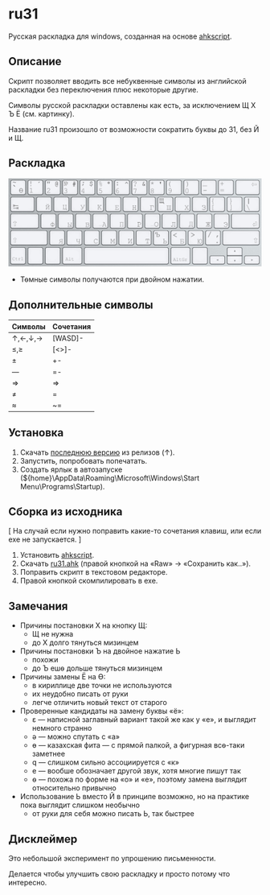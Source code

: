 ru31
====
Русская раскладка для windows, созданная на основе [ahkscript](http://ahkscript.org/).

Описание
----------------
Скрипт позволяет вводить все небуквенные символы из английской раскладки без переключения плюс некоторые другие.

Символы русской раскладки оставлены как есть, за исключением Щ Х Ъ Ё (см. картинку).

Название ru31 произошло от возможности сократить буквы до 31, без Й и Щ.

Раскладка
---------
![ru31 layout](ru31_layout.png?raw=true)
* Тѳмные символы получаются при двойном нажатии.

Дополнительные символы
----------------------
Символы | Сочетания
---     | ---
↑,←,↓,→ | [WASD]-
≤,≥     | [<>]-
±       | +-
—       | =-
⇒      | =>
≠       | \=
≈       | ~=

Установка
-----------
1. Скачать [последнюю версию](https://github.com/Akela1101/ru31/releases/latest) из релизов (↑).
2. Запустить, попробовать попечатать.
3. Создать ярлык в автозапуске (${home}\AppData\Roaming\Microsoft\Windows\Start Menu\Programs\Startup).

Сборка из исходника
-----------
[ На случай если нужно поправить какие-то сочетания клавиш, или если ехе не запускается. ]

1. Установить [ahkscript](http://ahkscript.org/).
2. Скачать [ru31.ahk](/ru31.ahk) (правой кнопкой на «Raw» → «Сохранить как..»).
3. Поправить скрипт в текстовом редакторе.
4. Правой кнопкой скомпилировать в ехе.

Замечания
---------
* Причины постановки Х на кнопку Щ:
  * Щ не нужна
  * до Х долго тянуться мизинцем
* Причины постановки Ъ на двойное нажатие Ь
  * похожи
  * до Ъ ешѳ дольше тянуться мизинцем
* Причины замены Ё на Ѳ:
  * в кириллице две точки не используются
  * их неудобно писать от руки
  * легче отличить новый текст от старого
* Проверенные кандидаты на замену буквы «ё»: 
  * ε — написной заглавный вариант такой же как у «е», и выглядит немного странно
  * ә — можно спутать с «а»
  * ө — казахская фита — с прямой палкой, а фигурная всѳ-таки заметнее
  * q — слишком сильно ассоциируется с «к»
  * е — вообше обозначает другой звук, хотя многие пишут так
  * ѳ — похожа по форме на «о» и «е», поэтому замена выглядит относительно привычно
* Использование Ь вместо Й в принципе возможно, но на практике пока выглядит слишком необычно
  * от руки для себя можно писать Ь, так быстрее 

Дисклеймер
----------
Это небольшой эксперимент по упрошению письменности.

Делается чтобы улучшить свою раскладку и просто потому что интересно.
